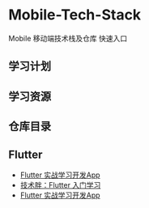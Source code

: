 # Mobile-Tech-Stack
Mobile 移动端技术栈及仓库 快速入口

## 学习计划

## 学习资源

## 仓库目录

## Flutter

* [Flutter 实战学习开发App](https://github.com/marlonchiu/flutter_shop_app)
* [技术胖：Flutter 入门学习](https://github.com/marlonchiu/flutter-study-guide)
* [Flutter 实战学习开发App](https://github.com/marlonchiu/flutter_shop_app)
